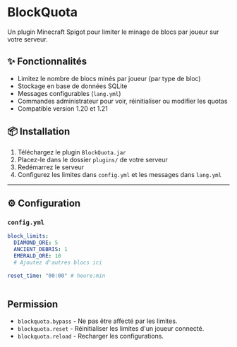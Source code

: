 # BlockQuota

Un plugin Minecraft Spigot pour limiter le minage de blocs par joueur sur votre serveur.

## ✨ Fonctionnalités

- Limitez le nombre de blocs minés par joueur (par type de bloc)
- Stockage en base de données SQLite
- Messages configurables (`lang.yml`)
- Commandes administrateur pour voir, réinitialiser ou modifier les quotas
- Compatible version 1.20 et 1.21

## 📦 Installation

1. Téléchargez le plugin `BlockQuota.jar`
2. Placez-le dans le dossier `plugins/` de votre serveur
3. Redémarrez le serveur
4. Configurez les limites dans `config.yml` et les messages dans `lang.yml`

---

## ⚙️ Configuration

### `config.yml`

```yaml
block_limits:
  DIAMOND_ORE: 5
  ANCIENT_DEBRIS: 1
  EMERALD_ORE: 10
  # Ajoutez d'autres blocs ici
  
reset_time: "00:00" # heure:min
  
```

## Permission

- `blockquota.bypass` - Ne pas être affecté par les limites.
- `blockquota.reset`  - Réinitialiser les limites d'un joueur connecté.
- `blockquota.reload` - Recharger les configurations.